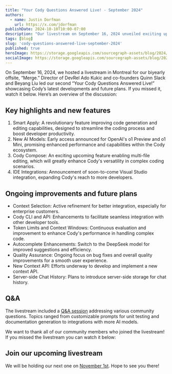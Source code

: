 ```yaml
---
title: "Your Cody Questions Answered Live! - September 2024"
authors:
  - name: Justin Dorfman
    url: https://x.com/jdorfman
publishDate: 2024-10-10T10:00-07:00
description: "Our livestream on September 16, 2024 unveiled exciting updates and future plans for Cody, including new features like Smart Apply and upcoming multi-file editing capabilities."
tags: [blog]
slug: 'cody-questions-answered-live-september-2024'
published: true
heroImage: https://storage.googleapis.com/sourcegraph-assets/blog/2024/cody-questions-answered-live-september-2024.jpg
socialImage: https://storage.googleapis.com/sourcegraph-assets/blog/2024/cody-questions-answered-live-september-2024.jpg
---
```


On September 16, 2024, we hosted a livestream in Montreal for our biyearly offsite, “Merge.” Director of DevRel Ado Kukic and co-founders Quinn Slack and Beyang Liu led our second “Your Cody Questions Answered Live!” showcasing Cody’s latest developments and future plans. If you missed it, watch it below. Here’s an overview of the discussion:

## Key highlights and new features

1. Smart Apply: A revolutionary feature improving code generation and editing capabilities, designed to streamline the coding process and boost developer productivity.
2. New AI Models: Early access announced for OpenAI's o1 Preview and o1 Mini, promising enhanced performance and capabilities within the Cody ecosystem.
3. Cody Compose: An exciting upcoming feature enabling multi-file editing, which will greatly enhance Cody's versatility in complex coding scenarios.
4. IDE Integrations: Announcement of soon-to-come Visual Studio integration, expanding Cody's reach to more developers.

<p align="center">
  <Badge text="Register for November's livestream!" color="blue" link="https://streamyard.com/watch/PP9kGxQSZEKX" size="large" circle={true} />
</p>

## Ongoing improvements and future plans

* Context Selection: Active refinement for better integration, especially for enterprise customers.
* Cody CLI and API: Enhancements to facilitate seamless integration with other developer tools.
* Token Limits and Context Windows: Continuous evaluation and improvement to enhance Cody's performance in handling complex code.
* Autocomplete Enhancements: Switch to the DeepSeek model for improved suggestions and efficiency.
* Quality Assurance: Ongoing focus on bug fixes and overall quality improvements for a smooth user experience.
* New Context API: Efforts underway to develop and implement a new context API.
* Server-side Chat History: Plans to introduce server-side storage for chat history.

## Q&A

The livestream included a [Q&A session](https://youtu.be/7f86LFpYefc?feature=shared&t=1880) addressing various community questions. Topics ranged from customizable prompts for unit testing and documentation generation to integrations with more AI models.

We want to thank all of our community members who joined the livestream! If you missed the livestream you can watch it below:

<YouTube
  title="Your Cody Questions Answered Live! - September 2024"
  id="7f86LFpYefc"
  showTitle={true}
/>

## Join our upcoming livestream

We will be holding our next one on [November 1st](https://streamyard.com/watch/PP9kGxQSZEKX). Hope to see you there!

<p align="center">
  <Badge text="Register for November's livestream!" color="blue" link="https://streamyard.com/watch/PP9kGxQSZEKX" size="large" circle={true} />
</p>
